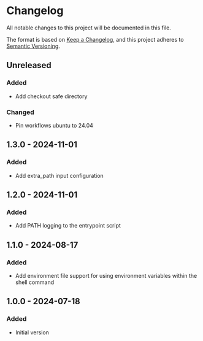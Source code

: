 # Changelog

All notable changes to this project will be documented in this file.

The format is based on [Keep a Changelog](https://keepachangelog.com/en/1.0.0/),
and this project adheres to [Semantic Versioning](https://semver.org/spec/v2.0.0.html).

## Unreleased

### Added
- Add checkout safe directory

### Changed
- Pin workflows ubuntu to 24.04

## 1.3.0 - 2024-11-01
### Added
- Add extra_path input configuration

## 1.2.0 - 2024-11-01
### Added
- Add PATH logging to the entrypoint script

## 1.1.0 - 2024-08-17
### Added
- Add environment file support for using environment variables within the shell command

## 1.0.0 - 2024-07-18
### Added
- Initial version
